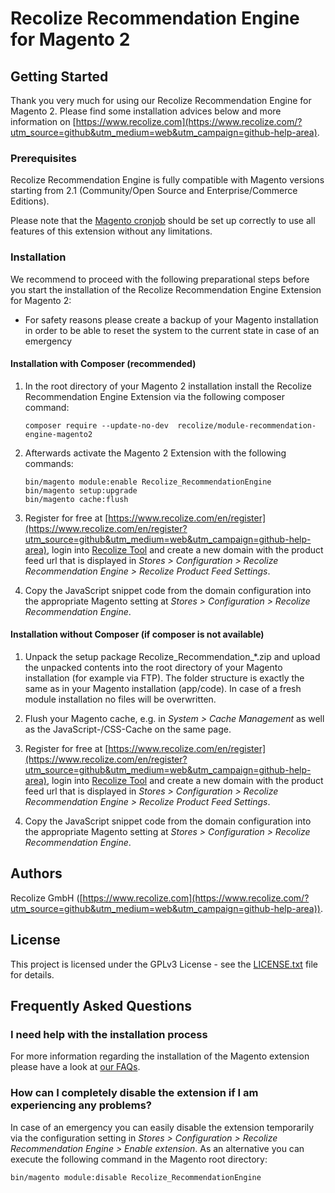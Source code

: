 # Recolize Recommendation Engine for Magento 2

## Getting Started

Thank you very much for using our Recolize Recommendation Engine for Magento 2.
Please find some installation advices below and more information on [https://www.recolize.com](https://www.recolize.com/?utm_source=github&utm_medium=web&utm_campaign=github-help-area).

### Prerequisites

Recolize Recommendation Engine is fully compatible with Magento versions starting from 2.1 (Community/Open Source and Enterprise/Commerce Editions).

Please note that the [Magento cronjob](https://devdocs.magento.com/guides/v2.3/config-guide/cli/config-cli-subcommands-cron.html) should be set up correctly to use all features of this extension without any limitations.

### Installation

We recommend to proceed with the following preparational steps before you start the installation of the Recolize Recommendation Engine Extension for Magento 2:
* For safety reasons please create a backup of your Magento installation in order to be able to reset the system to the current state in case of an emergency

#### Installation with Composer (recommended)
1.	In the root directory of your Magento 2 installation install the Recolize Recommendation Engine Extension via the following composer command:
    ```
    composer require --update-no-dev  recolize/module-recommendation-engine-magento2
    ```

2.	Afterwards activate the Magento 2 Extension with the following commands:
    ```
    bin/magento module:enable Recolize_RecommendationEngine
    bin/magento setup:upgrade
    bin/magento cache:flush
    ```

3.	Register for free at [https://www.recolize.com/en/register](https://www.recolize.com/en/register?utm_source=github&utm_medium=web&utm_campaign=github-help-area), login into [Recolize Tool](https://tool.recolize.com/?utm_source=github&utm_medium=web&utm_campaign=github-help-area) and create a new domain with the product feed url that is displayed in _Stores > Configuration > Recolize Recommendation Engine > Recolize Product Feed Settings_.

4.	Copy the JavaScript snippet code from the domain configuration into the appropriate Magento setting at _Stores > Configuration > Recolize Recommendation Engine_.

#### Installation without Composer (if composer is not available)
1.	Unpack the setup package Recolize_Recommendation_*.zip and upload the unpacked contents into the root directory of your Magento installation (for example via FTP).
The folder structure is exactly the same as in your Magento installation (app/code). In case of a fresh module installation no files will be overwritten.

2.	Flush your Magento cache, e.g. in _System > Cache Management_ as well as the JavaScript-/CSS-Cache on the same page.

3.	Register for free at [https://www.recolize.com/en/register](https://www.recolize.com/en/register?utm_source=github&utm_medium=web&utm_campaign=github-help-area), login into [Recolize Tool](https://tool.recolize.com/?utm_source=github&utm_medium=web&utm_campaign=github-help-area) and create a new domain with the product feed url that is displayed in _Stores > Configuration > Recolize Recommendation Engine > Recolize Product Feed Settings_.

4.	Copy the JavaScript snippet code from the domain configuration into the appropriate Magento setting at _Stores > Configuration > Recolize Recommendation Engine_.

## Authors

Recolize GmbH ([https://www.recolize.com](https://www.recolize.com/?utm_source=github&utm_medium=web&utm_campaign=github-help-area)).

## License

This project is licensed under the GPLv3 License - see the [LICENSE.txt](LICENSE.txt) file for details.

## Frequently Asked Questions

### I need help with the installation process
For more information regarding the installation of the Magento extension please have a look at [our FAQs](https://www.recolize.com/en/faq?utm_source=github&utm_medium=web&utm_campaign=github-help-area).

### How can I completely disable the extension if I am experiencing any problems?
In case of an emergency you can easily disable the extension temporarily via the configuration setting in _Stores > Configuration > Recolize Recommendation Engine > Enable extension_.
As an alternative you can execute the following command in the Magento root directory:
```
bin/magento module:disable Recolize_RecommendationEngine
```
